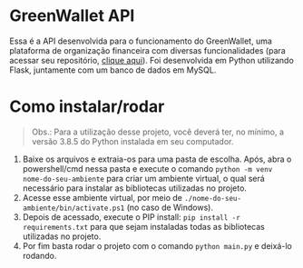 # GreenWallet API
Essa é a API desenvolvida para o funcionamento do GreenWallet, uma plataforma de organização financeira com diversas funcionalidades (para acessar seu repositório, [clique aqui](https://github.com/MatheusBiazotto/GreenWallet-tcc)). Foi desenvolvida em Python utilizando Flask, juntamente com um banco de dados em MySQL.

# Como instalar/rodar
> Obs.: Para a utilização desse projeto, você deverá ter, no mínimo, a versão 3.8.5 do Python instalada em seu computador.

1. Baixe os arquivos e extraia-os para uma pasta de escolha. Após, abra o powershell/cmd nessa pasta e execute o comando ````python -m venv nome-do-seu-ambiente```` para criar um ambiente virtual, o qual será necessário para instalar as bibliotecas utilizadas no projeto.
2. Acesse esse ambiente virtual, por meio de ````./nome-do-seu-ambiente/bin/activate.ps1```` (no caso de Windows).
3. Depois de acessado, execute o PIP install: ````pip install -r requirements.txt```` para que sejam instaladas todas as bibliotecas utilizadas no projeto.
4. Por fim basta rodar o projeto com o comando ````python main.py```` e deixá-lo rodando.

